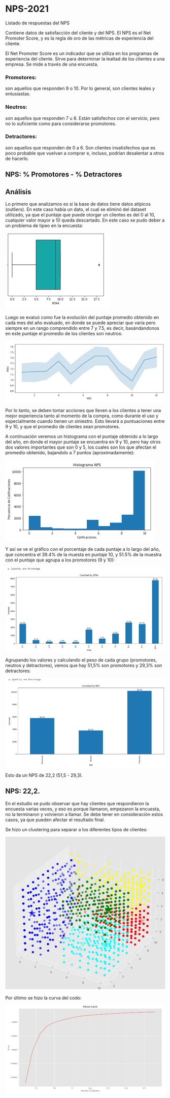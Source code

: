 # NPS-2021

Listado de respuestas del NPS

Contiene datos de satisfacción del cliente y del NPS. 
El NPS es el Net Promoter Score, y es la regla de oro de las métricas de experiencia del cliente.

El Net Promoter Score es un indicador que se utiliza en los programas de experiencia del cliente. Sirve para determinar la lealtad de los clientes a una empresa. Se mide a través de una encuesta.

### Promotores: 
son aquellos que responden 9 o 10. Por lo general, son clientes leales y entusiastas.

### Neutros: 
son aquellos que responden 7 u 8. Están satisfechos con el servicio, pero no lo suficiente como para considerarse promotores.

### Detractores: 
son aquellos que responden de 0 a 6. Son clientes insatisfechos que es poco probable que vuelvan a comprar e, incluso, podrían desalentar a otros de hacerlo.

## NPS: % Promotores - % Detractores

## Análisis

Lo primero que analizamos es si la base de datos tiene datos atípicos (outliers).  En este caso había un dato, el cual se eliminó del dataset utilizado, ya que el puntaje que puede otorgar un clientes es del 0 al 10, cualquier valor mayor a 10 queda descartado. En este caso se pudo deber a un problema de tipeo en la encuesta:

![Gráfico de llamada según el tipo de contacto](https://github.com/vittoriadelsignore/NPS-2021/blob/master/Outliers%20Rta4.png) 

Luego se evaluó como fue la evolución del puntaje promedio obtenido en cada mes del año evaluado, en donde se puede apreciar que varia pero siempre en un rango comprendido entre 7 y 7.5, es decir, basándandonos en este puntaje el promedio de los clientes son neutros:

![Gráfico de puntaje mensual](https://github.com/vittoriadelsignore/NPS-2021/blob/master/Puntaje%20NPS%20mensual.png)

Por lo tanto, se deben tomar acciones que lleven a los clientes a tener una mejor experiencia tanto al momento de la compra, como durante el uso y especialmente cuando tienen un siniestro. Esto llevará a puntuaciones entre 9 y 10, y que el promedio de clientes sean promotores.

A continuación veremos un histograma con el puntaje obtenido a lo largo del año, en donde el mayor puntaje se encuentra en 9 y 10, pero hay otros dos valores importantes que son 0 y 5, los cuales son los que afectan el promedio obtenido, bajandolo a 7 puntos (aproximadamente):

![Gráfico histograma](https://github.com/vittoriadelsignore/NPS-2021/blob/master/Histograma%20NPS.png)

Y así se ve el gráfico con el porcentaje de cada puntaje a lo largo del año, que concentra el 39.4% de la muesta en puntaje 10, y 51.5% de la muestra con el puntaje que agrupa a los promotores (9 y 10):

![Gráfico promotores neutros detractores](https://github.com/vittoriadelsignore/NPS-2021/blob/master/Calificaci%C3%B3n.png)

Agrupando los valores y calculando el peso de cada grupo (promotores, neutros y detractores), vemos que hay 51,5% son promotores y 29,3% son detractores:

![Gráfico Porcentajes](https://github.com/vittoriadelsignore/NPS-2021/blob/master/Promotores%20Detractores%20y%20Neutros.png)

Esto da un NPS de 22,2 (51,5 - 29,3).
## NPS: 22,2.

En el estudio se pudo observar que hay clientes que respondieron la encuesta varias veces, y eso es porque llamaron, empezaron la encuesta, no la terminaron y volvieron a llamar.  Se debe tener en consideración estos casos, ya que pueden afectar el resultado final.

Se hizo un clustering para separar a los diferentes tipos de clientes:

![Gráfico Clustering](https://github.com/vittoriadelsignore/NPS-2021/blob/master/Clustering%20NPS.png)

Por último se hizo la curva del codo: 

![Gráfico Elbow Curve](https://github.com/vittoriadelsignore/NPS-2021/blob/master/Elbow%20Curve%20-%20Clustering.png)
